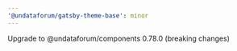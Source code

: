 ```yaml
---
'@undataforum/gatsby-theme-base': minor
---
```


Upgrade to @undataforum/components 0.78.0 (breaking changes)
